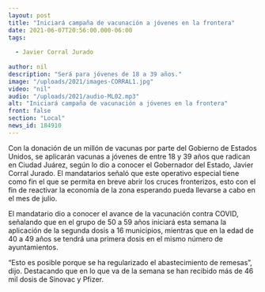 ```yaml
---
layout: post
title: "Iniciará campaña de vacunación a jóvenes en la frontera"
date: 2021-06-07T20:56:00.000-06:00
tags:
  
  - Javier Corral Jurado
  
author: nil
description: "Será para jóvenes de 18 a 39 años."
image: "/uploads/2021/images-CORRAL1.jpg"
video: "nil"
audio: "/uploads/2021/audio-ML02.mp3"
alt: "Iniciará campaña de vacunación a jóvenes en la frontera"
front: false
section: "Local"
news_id: 184910
---
```


Con la donación de un millón de vacunas por parte del Gobierno de Estados Unidos, se aplicarán vacunas a jóvenes de entre 18 y 39 años que radican en Ciudad Juárez, según lo dio a conocer el Gobernador del Estado, Javier Corral Jurado.
El mandatarios señaló que este operativo especial tiene como fin el que se permita en breve abrir los cruces fronterizos, esto con el fin de reactivar la economía de la zona esperando pueda llevarse a cabo en el mes de julio.

El mandatario dio a conocer el avance de la vacunación contra COVID, señalando que en el grupo de 50 a 59 años iniciará esta semana la aplicación de la segunda dosis a 16 municipios, mientras que en la edad de 40 a 49 años se tendrá una primera dosis en el mismo número de ayuntamientos. 

“Esto es posible porque se ha regularizado el abastecimiento de remesas”, dijo. Destacando que en lo que va de la semana se han recibido más de 46 mil dosis de Sinovac y Pfizer.
